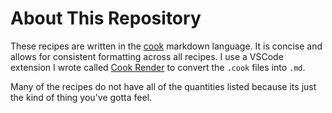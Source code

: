# About This Repository

These recipes are written in the [cook](https://cooklang.org/) markdown language. It is concise and allows for consistent formatting across all recipes. I use a VSCode extension I wrote called [Cook Render](https://marketplace.visualstudio.com/items?itemName=isaacvando.cookrender) to convert the `.cook` files into `.md`.

Many of the recipes do not have all of the quantities listed because its just the kind of thing you've gotta feel.
